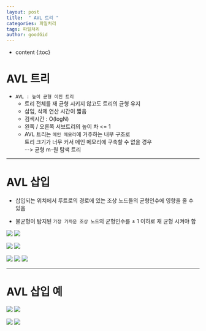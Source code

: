 ```yaml
---
layout: post
title:  " AVL 트리 "
categories: 파일처리
tags: 파일처리
author: goodGid
---
```

* content
{:toc}


# AVL 트리

* `AVL : 높이 균형 이진 트리`
    * 트리 전체를 재 균형 시키지 않고도 트리의 균형 유지
    * 삽입, 삭제 연산 시간이 짧음
    * 검색시간 : O(logN)
    * 왼쪽 / 오른쪽 서브트리의 높이 차 <= 1
    * AVL 트리는 `메인 메모리`에 거주하는 내부 구조로 <br> 트리 크기가 너무 커서 메인 메모리에 구축할 수 없을 경우 <br> --> 균형 m-원 탐색 트리


---

# AVL 삽입

* 삽입되는 위치에서 루트로의 경로에 있는 조상 노드들의 균형인수에 영향을 줄 수 있음

* 불균형이 탐지된 `가장 가까운 조상 노드`의 균형인수를 ± 1 이하로 재 균형 시켜야 함


![](/assets/img/file_processing/avl_tree_1.png)
![](/assets/img/file_processing/avl_tree_2.png)




![](/assets/img/file_processing/avl_tree_3.png)
![](/assets/img/file_processing/avl_tree_4.png)




![](/assets/img/file_processing/avl_tree_5.png)
![](/assets/img/file_processing/avl_tree_6.png)
![](/assets/img/file_processing/avl_tree_7.png)



---

# AVL 삽입 예


![](/assets/img/file_processing/avl_tree_8.png)
![](/assets/img/file_processing/avl_tree_9.png)





![](/assets/img/file_processing/avl_tree_10.png)
![](/assets/img/file_processing/avl_tree_11.png)



